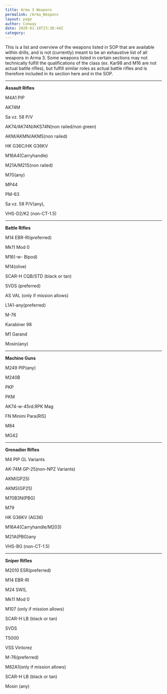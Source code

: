 ```yaml
---
title: Arma 3 Weapons
permalink: /Arma_Weapons
layout: page
author: Conway
date: 2020-01-18T23:38:44Z
category: 
---
```

This is a list and overview of the weapons listed in SOP that are available within drills, and is not (currently) meant to be an exhaustive list of all weapons in Arma 3. Some weapons listed in certain sections may not technically fulfill the qualifications of the class (ex. Kar98 and M16 are not actual battle rifles), but fulfill similar roles as actual battle rifles and is therefore included in its section here and in the SOP.

---

<b>Assault Rifles</b>

M4A1 PIP

AK74M

Sa vz. 58 P/V

AK74/AK74N/AKS74N(non railed/non green)

AKM/AKMN/AKMS(non railed)

HK G36C/HK G36KV

M16A4(Carryhandle)

M21A/M21S(non railed)

M70(any)

MP44

PM-63

Sa vz. 58 P/V(any),

VHS-D2/K2 (non-CT-1.5)

---

<b>Battle Rifles</b>

M14 EBR-RI(preferred)

Mk11 Mod 0

M16(-w- Bipod)

M14(olive)

SCAR-H CQB/STD (black or tan)

SVDS (preferred)

AS VAL (only if mission allows)

L1A1-any(preferred)

M-76

Karabiner 98

M1 Garand

Mosin(any)

---

<b>Machine Guns</b>

M249 PIP(any)

M240B

PKP

PKM

AK74-w-45rd.RPK Mag

FN Minimi Para(RIS)

M84

MG42

---

<b>Grenadier Rifles</b>

M4 PIP GL Variants

AK-74M GP-25(non-NPZ Variants)	

AKM(GP25)

AKMS(GP25)

M70B3N(PBG)

M79

HK G36KV (AG36)

M16A4(Carryhandle/M203)

M21A(PBG)any

VHS-BG (non-CT-1.5)

---

<b>Sniper Rifles</b>

M2010 ESR(preferred)

M14 EBR-RI

M24 SWS,

Mk11 Mod 0

M107 (only if mission allows)

SCAR-H LB (black or tan)

SVDS

T5000

VSS Vintorez

M-76(preferred)

M82A1(only if mission allows)

SCAR-H LB (black or tan)

Mosin (any)